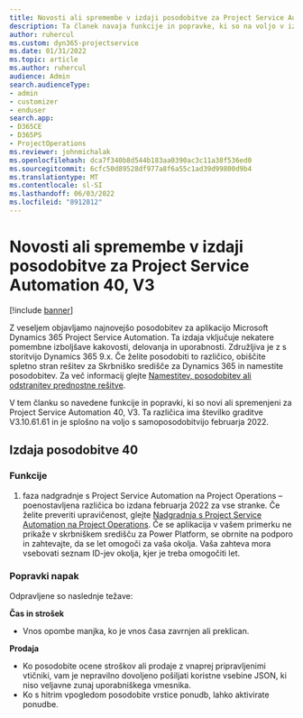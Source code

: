 ```yaml
---
title: Novosti ali spremembe v izdaji posodobitve za Project Service Automation 40, V3
description: Ta članek navaja funkcije in popravke, ki so na voljo v izdaji posodobitve 40, V3 storitve Microsoft Dynamics 365 Project Service Automation.
author: ruhercul
ms.custom: dyn365-projectservice
ms.date: 01/31/2022
ms.topic: article
ms.author: ruhercul
audience: Admin
search.audienceType:
- admin
- customizer
- enduser
search.app:
- D365CE
- D365PS
- ProjectOperations
ms.reviewer: johnmichalak
ms.openlocfilehash: dca7f340b8d544b183aa0390ac3c11a38f536ed0
ms.sourcegitcommit: 6cfc50d89528df977a8f6a55c1ad39d99800d9b4
ms.translationtype: MT
ms.contentlocale: sl-SI
ms.lasthandoff: 06/03/2022
ms.locfileid: "8912812"
---
```

# <a name="whats-new-or-changed-in-project-service-automation-update-release-40-v3"></a>Novosti ali spremembe v izdaji posodobitve za Project Service Automation 40, V3

[!include [banner](../includes/psa-now-project-operations.md)]

Z veseljem objavljamo najnovejšo posodobitev za aplikacijo Microsoft Dynamics 365 Project Service Automation. Ta izdaja vključuje nekatere pomembne izboljšave kakovosti, delovanja in uporabnosti. Združljiva je z s storitvijo Dynamics 365 9.x. Če želite posodobiti to različico, obiščite spletno stran rešitev za Skrbniško središče za Dynamics 365 in namestite posodobitev. Za več informacij glejte [Namestitev, posodobitev ali odstranitev prednostne rešitve](/power-platform/admin/install-remove-preferred-solution).

V tem članku so navedene funkcije in popravki, ki so novi ali spremenjeni za Project Service Automation 40, V3. Ta različica ima številko graditve V3.10.61.61 in je splošno na voljo s samoposodobitvijo februarja 2022.

## <a name="update-release-40"></a>Izdaja posodobitve 40

### <a name="features"></a>Funkcije
1. faza nadgradnje s Project Service Automation na Project Operations – poenostavljena različica bo izdana februarja 2022 za vse stranke. Če želite preveriti upravičenost, glejte [Nadgradnja s Project Service Automation na Project Operations](upgrade-project-operations-non-stocked.md). Če se aplikacija v vašem primerku ne prikaže v skrbniškem središču za Power Platform, se obrnite na podporo in zahtevajte, da se let omogoči za vaša okolja. Vaša zahteva mora vsebovati seznam ID-jev okolja, kjer je treba omogočiti let.

### <a name="bug-fixes"></a>Popravki napak

Odpravljene so naslednje težave:

**Čas in strošek**
- Vnos opombe manjka, ko je vnos časa zavrnjen ali preklican. 

**Prodaja**

- Ko posodobite ocene stroškov ali prodaje z vnaprej pripravljenimi vtičniki, vam je nepravilno dovoljeno pošiljati koristne vsebine JSON, ki niso veljavne zunaj uporabniškega vmesnika.
- Ko s hitrim vpogledom posodobite vrstice ponudb, lahko aktivirate ponudbe.
